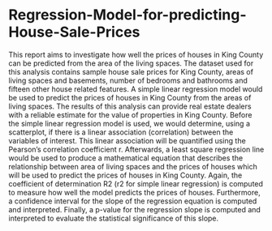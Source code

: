 # Regression-Model-for-predicting-House-Sale-Prices
This report aims to investigate how well the prices of houses in King County can be predicted from the area of the living spaces. The dataset used for this analysis contains sample house sale prices for King County, areas of living spaces and basements, number of bedrooms and bathrooms and fifteen other house related features. A simple linear regression model would be used to predict the prices of houses in King County from the areas of living spaces. The results of this analysis can provide real estate dealers with a reliable estimate for the value of properties in King County.
Before the simple linear regression model is used, we would determine, using a scatterplot, if there is a linear association (correlation) between the variables of interest. This linear association will be quantified using the Pearson’s correlation coefficient r. Afterwards, a least square regression line would be used to produce a mathematical equation that describes the relationship between area of living spaces and the prices of houses which will be used to predict the prices of houses in King County. Again, the coefficient of determination R2 (r2 for simple linear regression) is computed to measure how well the model predicts the prices of houses. Furthermore, a confidence interval for the slope of the regression equation is computed and interpreted. Finally, a p-value for the regression slope is computed and interpreted to evaluate the statistical significance of this slope.
